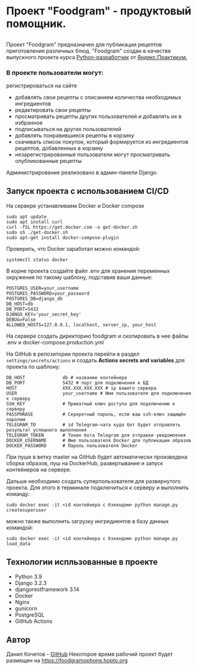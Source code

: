 
# Проект "Foodgram" - продуктовый помощник.


## 
Проект "Foodgram" предназначен для публикации рецептов приготовления различных блюд. "Foodgram" создан в качестве выпускного проекта курса [Python-разработчик](https://practicum.yandex.ru/backend-developer/) от [Яндекс.Практикум.](https://practicum.yandex.ru/)

### В проекте пользователи могут:

 регистрироваться на сайте
- добавлять свои рецепты с описанием количества необходимых ингредиентов
- редактировать свои рецепты
- просматривать рецепты других пользователей и добавлять их в избранное
- подписываться на других пользователей
- добавлять понравившиеся рецепты в корзину
- скачивать список покупок, который формируется из ингредиентов рецептов, добавленных в корзину
- незарегистрированные пользователи могут просматривать опубликованные рецепты

Администрирование реализовано в админ-панели Django.

## Запуск проекта с использованием CI/CD

На сервере устанавливаем Docker и Docker compose

    sudo apt update
    sudo apt install curl
    curl -fSL https://get.docker.com -o get-docker.sh
    sudo sh ./get-docker.sh
    sudo apt-get install docker-compose-plugin
Проверить, что Docker заработал можно командой:

    systemctl status docker

В корне проекта создайте файл .env для хранения переменных окружения по такому шаблону, подставив ваши данные:

    POSTGRES_USER=your_username
    POSTGRES_PASSWORD=your_password
    POSTGRES_DB=django_db
    DB_HOST=db
    DB_PORT=5432
    DJANGO_KEY='your_secret_key'
	DEBUG=False
	ALLOWED_HOSTS=127.0.0.1, localhost, server_ip, your_host

На сервере создать директорию foodgram и скопировать в нее файлы .env и docker-compose.production.yml

На GitHub в репозитории проекта перейти в раздел `settings/secrets/actions` и создать **Actions secrets and variables** для проекта по шаблону:

    DB_HOST              db # название контейнера
    DB_PORT              5432 # порт для подключения к БД 
    HOST                 XXX.XXX.XXX.XXX # ip вашего сервера
    USER                 your_username # Имя пользователя для подключения к серверу
    SSH_KEY              # Приватный ключ доступа для подключению к серверу
    PASSPHRASE           # Серкретный пароль, если ваш ssh-ключ защищён паролем
    TELEGRAM_TO          # id Telegram-чата куда бот будет отправлять результат успешного выполнения
    TELEGRAM_TOKEN       # Токен бота Telegram для отправки уведомления
    DOCKER_USERNAME      # Имя пользователя Docker для публикации образов
    DOCKER_PASSWORD      # Пароль пользователя Docker

При пуше в ветку master на GitHub будет автоматически произведена сборка образов, пуш на DockerHub, развертывание и запуск контейнеров на сервере.

Дальше необходимо создать суперпользователя для развернутого проекта. Для этого в терминале подключиться к серверу и выполнить команду:

    sudo docker exec -it <id контейнера с бэкендом> python manage.py createsuperuser
можно также выполнить загрузку ингредиентов в базу данных командой:

    sudo docker exec -it <id контейнера с бэкендом> python manage.py load_data


## Технологии испльзованные в проекте
 - Python 3.9
 - Django 3.2.3
 - djangorestframework 3.14
 - Docker
 - Nginx
 - gunicorn
 - PostgreSQL
 - GitHub Actions


## Автор
Данил Кочетов -  [GitHub](https://github.com/Duzer61)
Некоторое время рабочий проект будет размещен на https://foodgramophone.hopto.org
